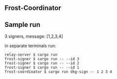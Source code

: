 ## Frost-Coordinator

## Sample run

3 signers, message: [1,2,3,4]

in separate terminals run:
```
relay-server $ cargo run
frost-signer $ cargo run -- --id 3
frost-signer $ cargo run -- --id 2
frost-signer $ cargo run -- --id 1
frost-coordinator $ cargo run dkg-sign -- 1 2 3 4

```
